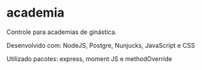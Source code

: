 # academia
Controle para academias de ginástica. 

Desenvolvido com: NodeJS, Postgre, Nunjucks, JavaScript e CSS

Utilizado pacotes: express, moment JS e methodOverride
